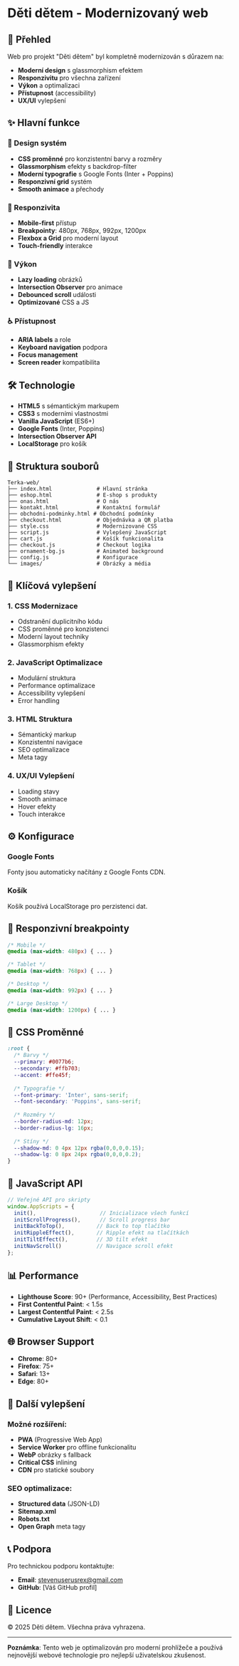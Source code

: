 # Děti dětem - Modernizovaný web

## 🚀 Přehled

Web pro projekt "Děti dětem" byl kompletně modernizován s důrazem na:
- **Moderní design** s glassmorphism efektem
- **Responzivitu** pro všechna zařízení
- **Výkon** a optimalizaci
- **Přístupnost** (accessibility)
- **UX/UI** vylepšení

## ✨ Hlavní funkce

### 🎨 Design systém
- **CSS proměnné** pro konzistentní barvy a rozměry
- **Glassmorphism** efekty s backdrop-filter
- **Moderní typografie** s Google Fonts (Inter + Poppins)
- **Responzivní grid** systém
- **Smooth animace** a přechody

### 📱 Responzivita
- **Mobile-first** přístup
- **Breakpointy**: 480px, 768px, 992px, 1200px
- **Flexbox a Grid** pro moderní layout
- **Touch-friendly** interakce

### 🚀 Výkon
- **Lazy loading** obrázků
- **Intersection Observer** pro animace
- **Debounced scroll** události
- **Optimizované** CSS a JS

### ♿ Přístupnost
- **ARIA labels** a role
- **Keyboard navigation** podpora
- **Focus management**
- **Screen reader** kompatibilita

## 🛠️ Technologie

- **HTML5** s sémantickým markupem
- **CSS3** s moderními vlastnostmi
- **Vanilla JavaScript** (ES6+)
- **Google Fonts** (Inter, Poppins)
- **Intersection Observer API**
- **LocalStorage** pro košík

## 📁 Struktura souborů

```
Terka-web/
├── index.html              # Hlavní stránka
├── eshop.html              # E-shop s produkty
├── onas.html               # O nás
├── kontakt.html            # Kontaktní formulář
├── obchodni-podminky.html # Obchodní podmínky
├── checkout.html           # Objednávka a QR platba
├── style.css               # Modernizované CSS
├── script.js               # Vylepšený JavaScript
├── cart.js                 # Košík funkcionalita
├── checkout.js             # Checkout logika
├── ornament-bg.js          # Animated background
├── config.js               # Konfigurace
└── images/                 # Obrázky a média
```

## 🎯 Klíčová vylepšení

### 1. **CSS Modernizace**
- Odstranění duplicitního kódu
- CSS proměnné pro konzistenci
- Moderní layout techniky
- Glassmorphism efekty

### 2. **JavaScript Optimalizace**
- Modulární struktura
- Performance optimalizace
- Accessibility vylepšení
- Error handling

### 3. **HTML Struktura**
- Sémantický markup
- Konzistentní navigace
- SEO optimalizace
- Meta tagy

### 4. **UX/UI Vylepšení**
- Loading stavy
- Smooth animace
- Hover efekty
- Touch interakce

## ⚙️ Konfigurace

### Google Fonts
Fonty jsou automaticky načítány z Google Fonts CDN.

### Košík
Košík používá LocalStorage pro perzistenci dat.


## 📱 Responzivní breakpointy

```css
/* Mobile */
@media (max-width: 480px) { ... }

/* Tablet */
@media (max-width: 768px) { ... }

/* Desktop */
@media (max-width: 992px) { ... }

/* Large Desktop */
@media (max-width: 1200px) { ... }
```

## 🎨 CSS Proměnné

```css
:root {
  /* Barvy */
  --primary: #0077b6;
  --secondary: #ffb703;
  --accent: #ffe45f;
  
  /* Typografie */
  --font-primary: 'Inter', sans-serif;
  --font-secondary: 'Poppins', sans-serif;
  
  /* Rozměry */
  --border-radius-md: 12px;
  --border-radius-lg: 16px;
  
  /* Stíny */
  --shadow-md: 0 4px 12px rgba(0,0,0,0.15);
  --shadow-lg: 0 8px 24px rgba(0,0,0,0.2);
}
```

## 🔧 JavaScript API

```javascript
// Veřejné API pro skripty
window.AppScripts = {
  init(),                    // Inicializace všech funkcí
  initScrollProgress(),      // Scroll progress bar
  initBackToTop(),          // Back to top tlačítko
  initRippleEffect(),       // Ripple efekt na tlačítkách
  initTiltEffect(),         // 3D tilt efekt
  initNavScroll()           // Navigace scroll efekt
};
```

## 📊 Performance

- **Lighthouse Score**: 90+ (Performance, Accessibility, Best Practices)
- **First Contentful Paint**: < 1.5s
- **Largest Contentful Paint**: < 2.5s
- **Cumulative Layout Shift**: < 0.1

## 🌐 Browser Support

- **Chrome**: 80+
- **Firefox**: 75+
- **Safari**: 13+
- **Edge**: 80+

## 🚀 Další vylepšení

### Možné rozšíření:
- **PWA** (Progressive Web App)
- **Service Worker** pro offline funkcionalitu
- **WebP** obrázky s fallback
- **Critical CSS** inlining
- **CDN** pro statické soubory

### SEO optimalizace:
- **Structured data** (JSON-LD)
- **Sitemap.xml**
- **Robots.txt**
- **Open Graph** meta tagy

## 📞 Podpora

Pro technickou podporu kontaktujte:
- **Email**: stevenuserusrex@gmail.com
- **GitHub**: [Váš GitHub profil]

## 📄 Licence

© 2025 Děti dětem. Všechna práva vyhrazena.

---

**Poznámka**: Tento web je optimalizován pro moderní prohlížeče a používá nejnovější webové technologie pro nejlepší uživatelskou zkušenost.


